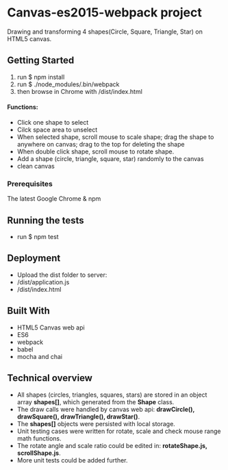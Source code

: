 # Canvas-es2015-webpack project

Drawing and transforming 4 shapes(Circle, Square, Triangle, Star) on HTML5 canvas.

## Getting Started

1. run $ npm install
2. run $ ./node_modules/.bin/webpack
3. then browse in Chrome with /dist/index.html

#### Functions:
* Click one shape to select
* Cilck space area to unselect
* When selected shape, scroll mouse to scale shape; drag the shape to anywhere on canvas; drag to the top for deleting the shape
* When double click shape, scroll mouse to rotate shape.
* Add a shape (circle, triangle, square, star) randomly to the canvas
* clean canvas

### Prerequisites

The latest Google Chrome & npm

## Running the tests

* run $ npm test

## Deployment

* Upload the dist folder to server:
* /dist/application.js
* /dist/index.html

## Built With

* HTML5 Canvas web api
* ES6
* webpack
* babel
* mocha and chai

## Technical overview

* All shapes (circles, triangles, squares, stars) are stored in an object array **shapes[]**, which generated from the **Shape** class.
* The draw calls were handled by canvas web api: **drawCircle(), drawSquare(), drawTriangle(), drawStar()**.
* The **shapes[]** objects were persisted with local storage.
* Unit testing cases were written for rotate, scale and check mouse range math functions.
* The rotate angle and scale ratio could be edited in: **rotateShape.js, scrollShape.js**.
* More unit tests could be added further.


